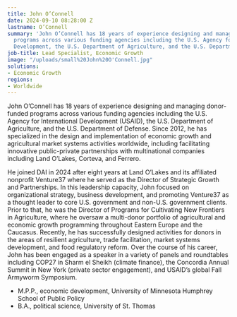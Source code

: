 ```yaml
---
title: John O’Connell
date: 2024-09-10 08:28:00 Z
lastname: O’Connell
summary: 'John O’Connell has 18 years of experience designing and managing donor-funded
  programs across various funding agencies including the U.S. Agency for International
  Development, the U.S. Department of Agriculture, and the U.S. Department of Defense. '
job-title: Lead Specialist, Economic Growth
image: "/uploads/small%20John%20O'Connell.jpg"
solutions:
- Economic Growth
regions:
- Worldwide
---
```


John O’Connell has 18 years of experience designing and managing donor-funded programs across various funding agencies including the U.S. Agency for International Development (USAID), the U.S. Department of Agriculture, and the U.S. Department of Defense. Since 2012, he has specialized in the design and implementation of economic growth and agricultural market systems activities worldwide, including facilitating innovative public-private partnerships with multinational companies including Land O’Lakes, Corteva, and Ferrero. 

He joined DAI in 2024 after eight years at Land O’Lakes and its affiliated nonprofit Venture37 where he served as the Director of Strategic Growth and Partnerships. In this leadership capacity, John focused on organizational strategy, business development, and promoting Venture37 as a thought leader to core U.S. government and non-U.S. government clients. Prior to that, he was the Director of Programs for Cultivating New Frontiers in Agriculture, where he oversaw a multi-donor portfolio of agricultural and economic growth programming throughout Eastern Europe and the Caucasus. Recently, he has successfully designed activities for donors in the areas of resilient agriculture, trade facilitation, market systems development, and food regulatory reform. Over the course of his career, John has been engaged as a speaker in a variety of panels and roundtables including COP27 in Sharm el Sheikh (climate finance), the Concordia Annual Summit in New York (private sector engagement), and USAID’s global Fall Armyworm Symposium. 
 
* M.P.P., economic development, University of Minnesota Humphrey School of Public Policy
* B.A., political science, University of St. Thomas